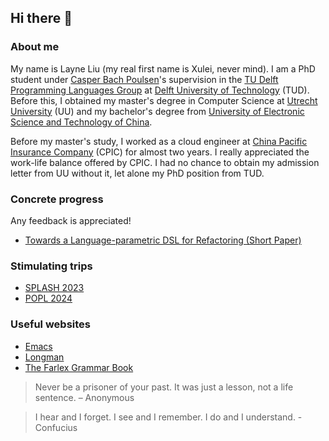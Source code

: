 ## Hi there 👋

### About me
My name is Layne Liu (my real first name is Xulei, never mind). I am a PhD student under [Casper Bach Poulsen](https://www.tudelft.nl/en/staff/c.b.poulsen/?cHash=2da108945c5287a90cdaacb197983bfa)'s supervision in the [TU Delft Programming Languages Group](https://pl.ewi.tudelft.nl/) at [Delft University of Technology](https://www.tudelft.nl/en/) (TUD). Before this, I obtained my master's degree in Computer Science at [Utrecht University](https://www.uu.nl/en) (UU) and my bachelor's degree from [University of Electronic Science and Technology of China](https://en.uestc.edu.cn/). 

Before my master's study, I worked as a cloud engineer at [China Pacific Insurance Company](https://www.cpic.com.cn/) (CPIC) for almost two years. I really appreciated the work-life balance offered by CPIC. I had no chance to obtain my admission letter from UU without it, let alone my PhD position from TUD.

### Concrete progress

Any feedback is appreciated!

- [Towards a Language-parametric DSL for Refactoring (Short Paper)](https://popl24.sigplan.org/home/pepm-2024#event-overview)

### Stimulating trips

- [SPLASH 2023](https://2023.splashcon.org/)
- [POPL 2024](https://popl24.sigplan.org/)

### Useful websites

- [Emacs](https://www.gnu.org/software/emacs/)
- [Longman](https://www.ldoceonline.com/)
- [The Farlex Grammar Book](https://www.thefreedictionary.com/The-Farlex-Grammar-Book.htm)

> Never be a prisoner of your past. It was just a lesson, not a life sentence. – Anonymous

> I hear and I forget. I see and I remember. I do and I understand. - Confucius
